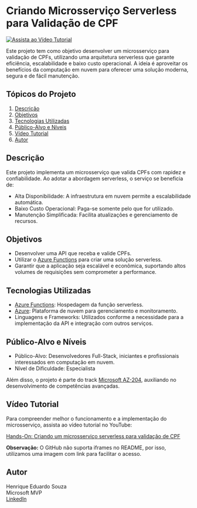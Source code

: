 # Criando Microsserviço Serverless para Validação de CPF

[![Assista ao Vídeo Tutorial](https://img.youtube.com/vi/P67MF_Hqetc/0.jpg)](https://www.youtube.com/watch?v=P67MF_Hqetc)

Este projeto tem como objetivo desenvolver um microsserviço para validação de CPFs, utilizando uma arquitetura serverless que garante eficiência, escalabilidade e baixo custo operacional. A ideia é aproveitar os benefícios da computação em nuvem para oferecer uma solução moderna, segura e de fácil manutenção.

## Tópicos do Projeto
1. [Descrição](#descrição)
2. [Objetivos](#objetivos)
3. [Tecnologias Utilizadas](#tecnologias-utilizadas)
4. [Público-Alvo e Níveis](#público-alvo-e-níveis)
5. [Vídeo Tutorial](#vídeo-tutorial)
6. [Autor](#autor)

## Descrição
Este projeto implementa um microsserviço que valida CPFs com rapidez e confiabilidade. Ao adotar a abordagem serverless, o serviço se beneficia de:

* Alta Disponibilidade: A infraestrutura em nuvem permite a escalabilidade automática.
* Baixo Custo Operacional: Paga-se somente pelo que for utilizado.
* Manutenção Simplificada: Facilita atualizações e gerenciamento de recursos.

## Objetivos
* Desenvolver uma API que receba e valide CPFs.
* Utilizar o [Azure Functions](https://azure.microsoft.com/pt-br/services/functions/) para criar uma solução serverless.
* Garantir que a aplicação seja escalável e econômica, suportando altos volumes de requisições sem comprometer a performance.

## Tecnologias Utilizadas
* [Azure Functions](https://azure.microsoft.com/pt-br/services/functions/): Hospedagem da função serverless.
* [Azure](https://azure.microsoft.com/pt-br/): Plataforma de nuvem para gerenciamento e monitoramento.
* Linguagens e Frameworks: Utilizados conforme a necessidade para a implementação da API e integração com outros serviços.

## Público-Alvo e Níveis
* Público-Alvo: Desenvolvedores Full-Stack, iniciantes e profissionais interessados em computação em nuvem.
* Nível de Dificuldade: Especialista

Além disso, o projeto é parte do track [Microsoft AZ-204](https://web.dio.me/track/microsoft-az-204), auxiliando no desenvolvimento de competências avançadas.

## Vídeo Tutorial
Para compreender melhor o funcionamento e a implementação do microsserviço, assista ao vídeo tutorial no YouTube:

[Hands-On: Criando um microsserviço serverless para validação de CPF](https://www.youtube.com/watch?v=P67MF_Hqetc)

**Observação:** O GitHub não suporta iframes no README, por isso, utilizamos uma imagem com link para facilitar o acesso.

## Autor
Henrique Eduardo Souza  
Microsoft MVP  
[LinkedIn](https://www.linkedin.com/in/hsouzaeduardo/?locale=pt_BR)
